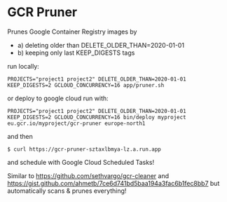 # GCR Pruner

Prunes Google Container Registry images by

- a) deleting older than DELETE_OLDER_THAN=2020-01-01
- b) keeping only last KEEP_DIGESTS tags

run locally:

    PROJECTS="project1 project2" DELETE_OLDER_THAN=2020-01-01 KEEP_DIGESTS=2 GCLOUD_CONCURRENCY=16 app/pruner.sh

or deploy to google cloud run with:

    PROJECTS="project1 project2" DELETE_OLDER_THAN=2020-01-01 KEEP_DIGESTS=2 GCLOUD_CONCURRENCY=16 bin/deploy myproject eu.gcr.io/myproject/gcr-pruner europe-north1

and then

    $ curl https://gcr-pruner-sztaxlbmya-lz.a.run.app

and schedule with Google Cloud Scheduled Tasks!


Similar to https://github.com/sethvargo/gcr-cleaner and https://gist.github.com/ahmetb/7ce6d741bd5baa194a3fac6b1fec8bb7 but automatically scans & prunes everything!